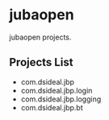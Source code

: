 jubaopen
========

jubaopen projects.

Projects List
-------------
* com.dsideal.jbp
* com.dsideal.jbp.login
* com.dsideal.jbp.logging
* com.dsideal.jbp.bt
